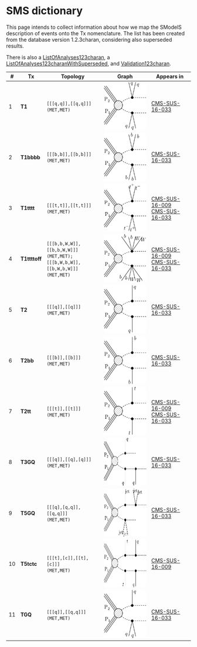 

# SMS dictionary
This page intends to collect information about how we map the SModelS description of
events onto the Tx nomenclature. The list has been created from the database version 1.2.3charan, considering also superseded results.

There is also a [ListOfAnalyses123charan](https://smodels.github.io/docs/ListOfAnalyses123charan), a [ListOfAnalyses123charanWithSuperseded](https://smodels.github.io/docs/ListOfAnalyses123charanWithSuperseded), and [Validation123charan](Validation123charan).

| **#** | **Tx** | **Topology** | **Graph** | **Appears in** |
| ----- | ------ | ------------ | --------- | -------------- |
| 1 | <a name="T1"></a>**T1**<br> | `[[[q,q]],[[q,q]]]`<BR>`(MET,MET)` | <img alt="T1" src="../feyn/straight/T1.png" height="130"> | [CMS-SUS-16-033](ListOfAnalyses123charan#CMS-SUS-16-033)|
| 2 | <a name="T1bbbb"></a>**T1bbbb**<br> | `[[[b,b]],[[b,b]]]`<BR>`(MET,MET)` | <img alt="T1bbbb" src="../feyn/straight/T1bbbb.png" height="130"> | [CMS-SUS-16-033](ListOfAnalyses123charan#CMS-SUS-16-033)|
| 3 | <a name="T1tttt"></a>**T1tttt**<br> | `[[[t,t]],[[t,t]]]`<BR>`(MET,MET)` | <img alt="T1tttt" src="../feyn/straight/T1tttt.png" height="130"> | [CMS-SUS-16-009](ListOfAnalyses123charan#CMS-SUS-16-009)<BR>[CMS-SUS-16-033](ListOfAnalyses123charan#CMS-SUS-16-033)|
| 4 | <a name="T1ttttoff"></a>**T1ttttoff**<br> | `[[[b,b,W,W]],[[b,b,W,W]]]`<BR>`(MET,MET);`<BR>`[[[b,W,b,W]],[[b,W,b,W]]]`<BR>`(MET,MET)` | <img alt="T1ttttoff" src="../feyn/straight/T1ttttoff.png" height="130"> | [CMS-SUS-16-009](ListOfAnalyses123charan#CMS-SUS-16-009)<BR>[CMS-SUS-16-033](ListOfAnalyses123charan#CMS-SUS-16-033)|
| 5 | <a name="T2"></a>**T2**<br> | `[[[q]],[[q]]]`<BR>`(MET,MET)` | <img alt="T2" src="../feyn/straight/T2.png" height="130"> | [CMS-SUS-16-033](ListOfAnalyses123charan#CMS-SUS-16-033)|
| 6 | <a name="T2bb"></a>**T2bb**<br> | `[[[b]],[[b]]]`<BR>`(MET,MET)` | <img alt="T2bb" src="../feyn/straight/T2bb.png" height="130"> | [CMS-SUS-16-033](ListOfAnalyses123charan#CMS-SUS-16-033)|
| 7 | <a name="T2tt"></a>**T2tt**<br> | `[[[t]],[[t]]]`<BR>`(MET,MET)` | <img alt="T2tt" src="../feyn/straight/T2tt.png" height="130"> | [CMS-SUS-16-009](ListOfAnalyses123charan#CMS-SUS-16-009)<BR>[CMS-SUS-16-033](ListOfAnalyses123charan#CMS-SUS-16-033)|
| 8 | <a name="T3GQ"></a>**T3GQ**<br> | `[[[q]],[[q],[q]]]`<BR>`(MET,MET)` | <img alt="T3GQ" src="../feyn/straight/T3GQ.png" height="130"> | [CMS-SUS-16-033](ListOfAnalyses123charan#CMS-SUS-16-033)|
| 9 | <a name="T5GQ"></a>**T5GQ**<br> | `[[[q],[q,q]],[[q,q]]]`<BR>`(MET,MET)` | <img alt="T5GQ" src="../feyn/straight/T5GQ.png" height="130"> | [CMS-SUS-16-033](ListOfAnalyses123charan#CMS-SUS-16-033)|
| 10 | <a name="T5tctc"></a>**T5tctc**<br> | `[[[t],[c]],[[t],[c]]]`<BR>`(MET,MET)` | <img alt="T5tctc" src="../feyn/straight/T5tctc.png" height="130"> | [CMS-SUS-16-009](ListOfAnalyses123charan#CMS-SUS-16-009)|
| 11 | <a name="TGQ"></a>**TGQ**<br> | `[[[q]],[[q,q]]]`<BR>`(MET,MET)` | <img alt="TGQ" src="../feyn/straight/TGQ.png" height="130"> | [CMS-SUS-16-033](ListOfAnalyses123charan#CMS-SUS-16-033)|
